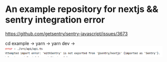 # An example repository for nextjs && sentry integration error 

https://github.com/getsentry/sentry-javascript/issues/3673

cd example -> yarn -> yarn dev -> ![img.png](img.png)

